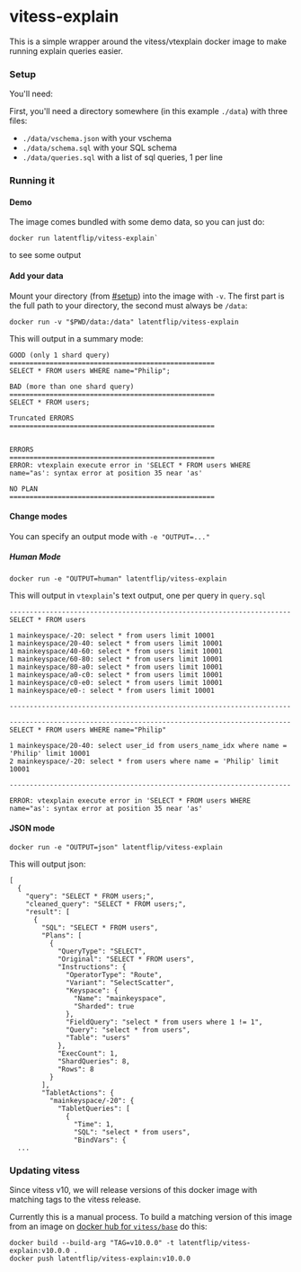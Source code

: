 # vitess-explain

This is a simple wrapper around the vitess/vtexplain docker image to make running explain queries easier.

### Setup

You'll need:

First, you'll need a directory somewhere (in this example `./data`) with three files:
  - `./data/vschema.json` with your vschema
  - `./data/schema.sql` with your SQL schema
  - `./data/queries.sql` with a list of sql queries, 1 per line


### Running it

#### Demo

The image comes bundled with some demo data, so you can just do:

```
docker run latentflip/vitess-explain`
```

to see some output


#### Add your data

Mount your directory (from [#setup](#setup)) into the image with `-v`. The first part is the full path to your directory, the second must always be `/data`:

```
docker run -v "$PWD/data:/data" latentflip/vitess-explain
```

This will output in a summary mode:

```
GOOD (only 1 shard query)
===================================================
SELECT * FROM users WHERE name="Philip";

BAD (more than one shard query)
===================================================
SELECT * FROM users;

Truncated ERRORS
===================================================


ERRORS
===================================================
ERROR: vtexplain execute error in 'SELECT * FROM users WHERE name="as': syntax error at position 35 near 'as'

NO PLAN
===================================================
```

#### Change modes

You can specify an output mode with `-e "OUTPUT=..."`

##### Human Mode

```
docker run -e "OUTPUT=human" latentflip/vitess-explain
```

This will output in `vtexplain`'s text output, one per query in `query.sql`

```
----------------------------------------------------------------------
SELECT * FROM users

1 mainkeyspace/-20: select * from users limit 10001
1 mainkeyspace/20-40: select * from users limit 10001
1 mainkeyspace/40-60: select * from users limit 10001
1 mainkeyspace/60-80: select * from users limit 10001
1 mainkeyspace/80-a0: select * from users limit 10001
1 mainkeyspace/a0-c0: select * from users limit 10001
1 mainkeyspace/c0-e0: select * from users limit 10001
1 mainkeyspace/e0-: select * from users limit 10001

----------------------------------------------------------------------

----------------------------------------------------------------------
SELECT * FROM users WHERE name="Philip"

1 mainkeyspace/20-40: select user_id from users_name_idx where name = 'Philip' limit 10001
2 mainkeyspace/-20: select * from users where name = 'Philip' limit 10001

----------------------------------------------------------------------

ERROR: vtexplain execute error in 'SELECT * FROM users WHERE name="as': syntax error at position 35 near 'as'
```

#### JSON mode

```
docker run -e "OUTPUT=json" latentflip/vitess-explain
```

This will output json:

```
[
  {
    "query": "SELECT * FROM users;",
    "cleaned_query": "SELECT * FROM users;",
    "result": [
      {
        "SQL": "SELECT * FROM users",
        "Plans": [
          {
            "QueryType": "SELECT",
            "Original": "SELECT * FROM users",
            "Instructions": {
              "OperatorType": "Route",
              "Variant": "SelectScatter",
              "Keyspace": {
                "Name": "mainkeyspace",
                "Sharded": true
              },
              "FieldQuery": "select * from users where 1 != 1",
              "Query": "select * from users",
              "Table": "users"
            },
            "ExecCount": 1,
            "ShardQueries": 8,
            "Rows": 8
          }
        ],
        "TabletActions": {
          "mainkeyspace/-20": {
            "TabletQueries": [
              {
                "Time": 1,
                "SQL": "select * from users",
                "BindVars": {
  ...
```

### Updating vitess

Since vitess v10, we will release versions of this docker image with matching tags to the vitess release.

Currently this is a manual process. To build a matching version of this image from an image on [docker hub for `vitess/base`](https://hub.docker.com/r/vitess/base/tags?page=1&ordering=last_updated) do this:


```
docker build --build-arg "TAG=v10.0.0" -t latentflip/vitess-explain:v10.0.0 .
docker push latentflip/vitess-explain:v10.0.0
```

